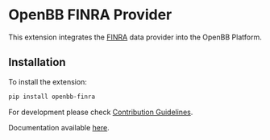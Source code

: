 # OpenBB FINRA Provider

This extension integrates the [FINRA](https://finra.org/) data provider into the OpenBB Platform.

## Installation

To install the extension:

```bash
pip install openbb-finra
```

For development please check [Contribution Guidelines](https://github.com/OpenBB-finance/OpenBBTerminal/blob/develop/openbb_platform/CONTRIBUTING.md).

Documentation available [here](https://docs.openbb.co/platform).

